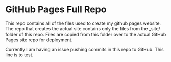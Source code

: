# GitHub Pages Full Repo

This repo contains all of the files used to create my github pages website. The repo that creates the actual site contains only the files from the _site/ folder of this repo. Files are copied from this folder over to the actual GitHub Pages site repo for deployment.  

Currently I am having an issue pushing commits in this repo to GitHub. This line is to test. 
